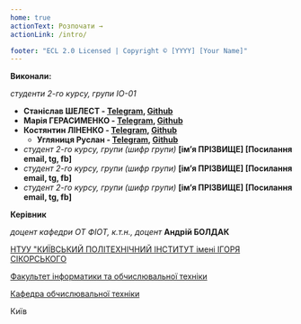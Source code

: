 ```yaml
---
home: true
actionText: Розпочати →
actionLink: /intro/

footer: "ECL 2.0 Licensed | Copyright © [YYYY] [Your Name]"
---
```



**Виконали:**

_студенти 2-го курсу, групи ІО-01_<span padding-right:5em></span>

- **Станіслав ШЕЛЕСТ - [Telegram](https://t.me/StasStiki), [Github](https://github.com/Stik27)**
- **Марія ГЕРАСИМЕНКО  - [Telegram](https://t.me/maryh29), [Github](https://github.com/MariaHerasimenko)**
- **Костянтин ЛІНЕНКО  - [Telegram](https://t.me/kostya_lin), [Github](https://github.com/KonstantinLi)**
    - **Угляниця Руслан  - [Telegram](https://t.me/Ruslan_Uhlianytsia), [Github](https://github.com/Gavazadd)**
- *студент 2-го курсу, групи (шифр групи)*<span padding-right:5em></span>  **[ім’я ПРІЗВИЩЕ] [Посилання email, tg, fb]**
- *студент 2-го курсу, групи (шифр групи)*<span padding-right:5em></span>  **[ім’я ПРІЗВИЩЕ] [Посилання email, tg, fb]**
- *студент 2-го курсу, групи (шифр групи)*<span padding-right:5em></span> **[ім’я ПРІЗВИЩЕ] [Посилання email, tg, fb]**


**Керівник**

*доцент кафедри ОТ ФІОТ, к.т.н., доцент*<span padding-right:5em></span> **Андрій БОЛДАК** 

[НТУУ "КИЇВСЬКИЙ ПОЛІТЕХНІЧНИЙ ІНСТИТУТ імені ІГОРЯ СІКОРСЬКОГО](https://kpi.ua/)

[Факультет інформатики та обчислювальної техніки](https://fiot.kpi.ua/)

[Кафедра обчислювальної техніки](https://comsys.kpi.ua/)

Київ
